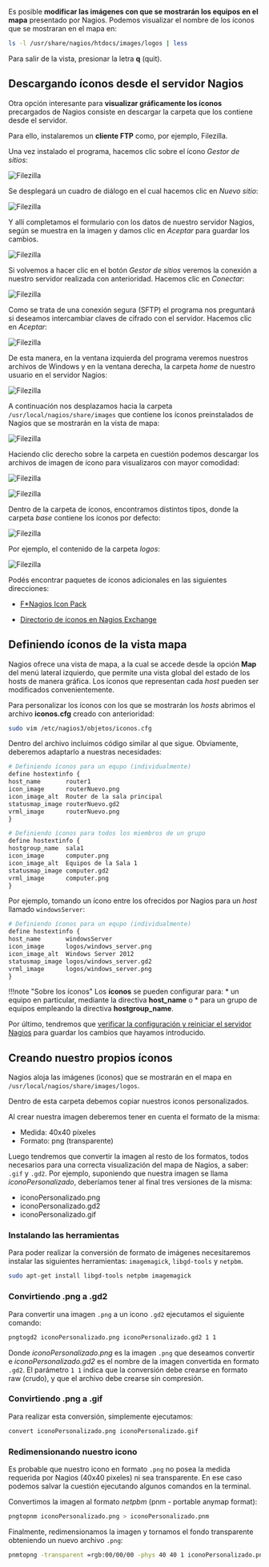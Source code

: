 
Es posible **modificar las imágenes con que se mostrarán los equipos en el mapa** presentado por Nagios. Podemos visualizar el nombre de los íconos que se mostraran en el mapa en: 

```bash
ls -l /usr/share/nagios/htdocs/images/logos | less
```

Para salir de la vista, presionar la letra **q** (quit).

## Descargando íconos desde el servidor Nagios

Otra opción interesante para **visualizar gráficamente los íconos** precargados de Nagios consiste en descargar la carpeta que los contiene desde el servidor. 

Para ello, instalaremos un **cliente FTP** como, por ejemplo, Filezilla. 

Una vez instalado el programa, hacemos clic sobre el ícono _Gestor de sitios_:

![Filezilla](imgNagios/filezilla_01.png)

Se desplegará un cuadro de diálogo en el cual hacemos clic en _Nuevo sitio_:

![Filezilla](imgNagios/filezilla_02.png)

Y allí completamos el formulario con los datos de nuestro servidor Nagios, según se muestra en la imagen y damos clic en _Aceptar_ para guardar los cambios. 

![Filezilla](imgNagios/filezilla_03.png)

Si volvemos a hacer clic en el botón _Gestor de sitios_ veremos la conexión a nuestro servidor realizada con anterioridad. Hacemos clic en _Conectar_:

![Filezilla](imgNagios/filezilla_04.png)

Como se trata de una conexión segura (SFTP) el programa nos preguntará si deseamos intercambiar claves de cifrado con el servidor. Hacemos clic en _Aceptar_:

![Filezilla](imgNagios/filezilla_05.png)

De esta manera, en la ventana izquierda del programa veremos nuestros archivos de Windows y en la ventana derecha, la carpeta _home_ de nuestro usuario en el servidor Nagios:

![Filezilla](imgNagios/filezilla_06.png)

A continuación nos desplazamos hacia la carpeta `/usr/local/nagios/share/images` que contiene los íconos preinstalados de Nagios que se mostrarán en la vista de mapa:

![Filezilla](imgNagios/filezilla_07.png)

Haciendo clic derecho sobre la carpeta en cuestión podemos descargar los archivos de imagen de ícono para visualizaros con mayor comodidad:

![Filezilla](imgNagios/filezilla_08.png)

![Filezilla](imgNagios/filezilla_09.png)

Dentro de la carpeta de íconos, encontramos distintos tipos, donde la carpeta _base_ contiene los íconos por defecto:

![Filezilla](imgNagios/filezilla_10.png)

Por ejemplo, el contenido de la carpeta _logos_:

![Filezilla](imgNagios/filezilla_11.png)

Podés encontrar paquetes de íconos adicionales en las siguientes direcciones: 

* [F*Nagios Icon Pack](https://exchange.icinga.com/exchange/F*Nagios+icon+pack+(Status+Map+and+Host+View+icons))

* [Directorio de íconos en Nagios Exchange](https://exchange.nagios.org/directory/Graphics-and-Logos/Images-and-Logos)

## Definiendo íconos de la vista mapa

Nagios ofrece una vista de mapa, a la cual se accede desde la opción **Map** del menú lateral izquierdo, que permite una vista global del estado de los hosts de manera gráfica. Los íconos que representan cada _host_ pueden ser modificados convenientemente. 

Para personalizar los íconos con los que se mostrarán los _hosts_ abrimos el archivo **iconos.cfg** creado con anterioridad:

```bash
sudo vim /etc/nagios3/objetos/iconos.cfg
```

Dentro del archivo incluimos código similar al que sigue. Obviamente, deberemos adaptarlo a nuestras necesidades:

```apache
# Definiendo íconos para un equpo (individualmente)
define hostextinfo {
host_name       router1
icon_image      routerNuevo.png
icon_image_alt  Router de la sala principal
statusmap_image routerNuevo.gd2
vrml_image      routerNuevo.png
}

# Definiendo íconos para todos los miembros de un grupo
define hostextinfo {
hostgroup_name	sala1
icon_image		computer.png
icon_image_alt	Equipos de la Sala 1
statusmap_image	computer.gd2
vrml_image		computer.png
}
```

Por ejemplo, tomando un ícono entre los ofrecidos por Nagios para un _host_ llamado `windowsServer`: 

```apache
# Definiendo íconos para un equpo (individualmente)
define hostextinfo {
host_name       windowsServer
icon_image      logos/windows_server.png
icon_image_alt  Windows Server 2012
statusmap_image logos/windows_server.gd2
vrml_image      logos/windows_server.png
}

```


!!!note "Sobre los íconos"
	Los **íconos** se pueden configurar para:
	  * un equipo en particular, mediante la directiva **host_name** o
	  * para un grupo de equipos empleando la directiva **hostgroup_name**.


Por último, tendremos que [verificar la configuración y reiniciar el servidor Nagios](configuracion/#verificando-la-configuracion-y-reiniciando-nagios) para guardar los cambios que hayamos introducido.

## Creando nuestro propios íconos
Nagios aloja las imágenes (iconos) que se mostrarán en el mapa en `/usr/local/nagios/share/images/logos`. 

Dentro de esta carpeta debemos copiar nuestros iconos personalizados. 

Al crear nuestra imagen deberemos tener en cuenta el formato de la misma:

* Medida: 40x40 píxeles
* Formato: png (transparente)

Luego tendremos que convertir la imagen al resto de los formatos, todos necesarios para una correcta visualización del mapa de Nagios, a saber: `.gif` y `.gd2`. Por ejemplo, suponiendo que nuestra imagen se llama _iconoPersonalizado_, deberíamos tener al final tres versiones de la misma:  

* iconoPersonalizado.png
* iconoPersonalizado.gd2
* iconoPersonalizado.gif

### Instalando las herramientas 
Para poder realizar la conversión de formato de imágenes necesitaremos instalar las siguientes herramientas: `imagemagick`, `libgd-tools` y `netpbm`.

```bash
sudo apt-get install libgd-tools netpbm imagemagick
```

### Convirtiendo .png a .gd2

Para convertir una imagen `.png` a un icono `.gd2` ejecutamos el siguiente comando:

```bash
pngtogd2 iconoPersonalizado.png iconoPersonalizado.gd2 1 1
```

Donde _iconoPersonalizado.png_ es la imagen  `.png` que deseamos convertir e _iconoPersonalizado.gd2_ es el nombre de la imagen convertida en formato `.gd2`. El parámetro `1 1` indica que la conversión debe crearse en formato raw (crudo), y que el archivo debe crearse sin compresión.

### Convirtiendo .png a .gif
Para realizar esta conversión, simplemente ejecutamos: 

```bash
convert iconoPersonalizado.png iconoPersonalizado.gif
```

### Redimensionando nuestro icono
Es probable que nuestro icono en formato `.png` no posea la medida requerida por Nagios (40x40 pixeles) ni sea transparente. En ese caso podemos salvar la cuestión ejecutando algunos comandos en la terminal.

Convertimos la imagen al formato _netpbm_ (pnm - portable anymap format):

```bash
pngtopnm iconoPersonalizado.png > iconoPersonalizado.pnm 
```

Finalmente, redimensionamos la imagen y tornamos el fondo transparente obteniendo un nuevo archivo `.png`: 

```bash
pnmtopng -transparent =rgb:00/00/00 -phys 40 40 1 iconoPersonalizado.pnm > iconoPersonalizado.png
```

